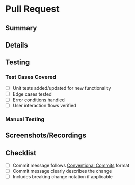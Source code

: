 # Pull Request

## Summary

<!-- Provide a brief summary of the changes in this PR -->

## Details

<!-- Describe the changes made in this PR -->

## Testing

<!-- Describe how you tested these changes -->

### Test Cases Covered

- [ ] Unit tests added/updated for new functionality
- [ ] Edge cases tested
- [ ] Error conditions handled
- [ ] User interaction flows verified

### Manual Testing

<!-- Describe any manual testing performed -->

## Screenshots/Recordings

<!-- For UI changes, include before/after screenshots or recordings -->

## Checklist

- [ ] Commit message follows [Conventional Commits](https://www.conventionalcommits.org/) format
- [ ] Commit message clearly describes the change
- [ ] Includes breaking change notation if applicable

